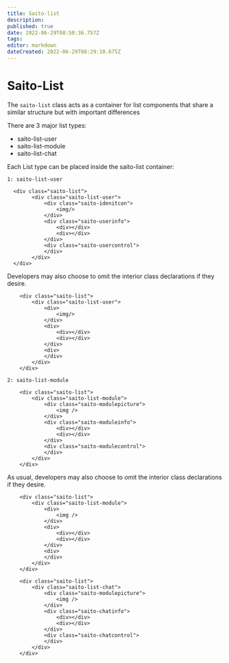 ```yaml
---
title: Saito-list
description: 
published: true
date: 2022-06-29T08:50:36.757Z
tags: 
editor: markdown
dateCreated: 2022-06-29T08:29:10.675Z
---
```


# Saito-List

The ```saito-list``` class acts as a container for list components that share a similar structure but with important differences

There are 3 major list types:
- saito-list-user
- saito-list-module
- saito-list-chat



Each List type can be placed inside the saito-list container:

```1: saito-list-user```
```
  <div class="saito-list">
        <div class="saito-list-user">
            <div class="saito-idenitcon">
                <img/>
            </div>
            <div class="saito-userinfo">
                <div></div>
                <div></div>
            </div>
            <div class="saito-usercontrol">
            </div>
        </div>
  </div>
````

Developers may also choose to omit the interior class declarations if they desire.
````
    <div class="saito-list">
        <div class="saito-list-user">
            <div>
                <img/>
            </div>
            <div>
                <div></div>
                <div></div>
            </div>
            <div>
            </div>
        </div>
    </div>
````



```2: saito-list-module```
```
    <div class="saito-list">
        <div class="saito-list-module">
            <div class="saito-modulepicture">
                <img />
            </div>
            <div class="saito-moduleinfo">
                <div></div>
                <div></div>
            </div>
            <div class="saito-modulecontrol">
            </div>
        </div>
    </div>
````
As usual, developers may also choose to omit the interior class declarations if they desire.

```
    <div class="saito-list">
        <div class="saito-list-module">
            <div>
                <img />
            </div>
            <div>
                <div></div>
                <div></div>
            </div>
            <div>
            </div>
        </div>
    </div>
````






````
    <div class="saito-list">
        <div class="saito-list-chat">
            <div class="saito-modulepicture">
                <img />
            </div>
            <div class="saito-chatinfo">
                <div></div>
                <div></div>
            </div>
            <div class="saito-chatcontrol">
            </div>
        </div>
    </div>
````